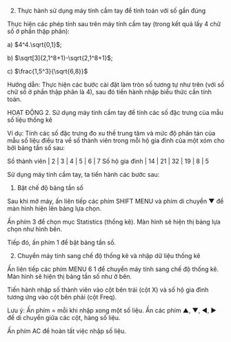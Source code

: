 2. Thực hành sử dụng máy tính cầm tay để tính toán với số gần đúng

Thực hiện các phép tính sau trên máy tính cầm tay (trong kết quả lấy 4 chữ số ở phần thập phân):

a) $4^4.\sqrt{0,1}$;

b) $\sqrt[3]{2,1^8+1}-\sqrt{2,1^8+1}$;

c) $\frac{1,5^3}{\sqrt{6,8}}$

Hướng dẫn: Thực hiện các bước cài đặt làm tròn số tương tự như trên (với số chữ số ở phần thập phân là 4), sau đó tiến hành nhập biểu thức cần tính toán.

HOẠT ĐỘNG 2. Sử dụng máy tính cầm tay để tính các số đặc trưng của mẫu số liệu thống kê

Ví dụ: Tính các số đặc trưng đo xu thế trung tâm và mức độ phân tán của mẫu số liệu điều tra về số thành viên trong mỗi hộ gia đình của một xóm cho bởi bảng tần số sau:

Số thành viên | 2 | 3 | 4 | 5 | 6 | 7
Số hộ gia đình | 14 | 21 | 32 | 19 | 8 | 5

Sử dụng máy tính cầm tay, ta tiến hành các bước sau:

1. Bật chế độ bảng tần số

Sau khi mở máy, ấn liên tiếp các phím SHIFT MENU và phím di chuyển ▼ để màn hình hiện lên bảng lựa chọn.

Ấn phím 3 để chọn mục Statistics (thống kê). Màn hình sẽ hiện thị bảng lựa chọn như hình bên.

Tiếp đó, ấn phím 1 để bật bảng tần số.

2. Chuyển máy tính sang chế độ thống kê và nhập dữ liệu thống kê

Ấn liên tiếp các phím MENU 6 1 để chuyển máy tính sang chế độ thống kê. Màn hình sẽ hiện thị bảng tần số như ở bên.

Tiến hành nhập số thành viên vào cột bên trái (cột X) và số hộ gia đình tương ứng vào cột bên phải (cột Freq).

Lưu ý: Ấn phím = mỗi khi nhập xong một số liệu. Ấn các phím ▲, ▼, ◄, ► để di chuyển giữa các cột, hàng số liệu.

Ấn phím AC để hoàn tất việc nhập số liệu.
